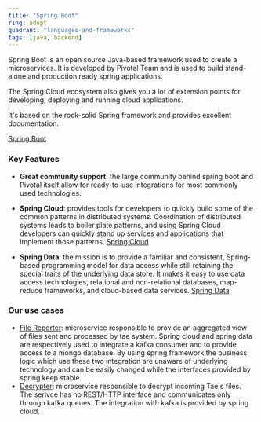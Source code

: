 ```yaml
---
title: "Spring Boot"
ring: adopt
quadrant: "languages-and-frameworks"
tags: [java, backend]
---
```


Spring Boot is an open source Java-based framework used to create a microservices. It is developed by Pivotal Team and is used to build stand-alone and production ready spring applications.

The Spring Cloud ecosystem also gives you a lot of extension points for developing, deploying and running cloud applications.

It's based on the rock-solid Spring framework and provides excellent documentation.

[Spring Boot](https://spring.io/projects/spring-boot)

### Key Features

- **Great community support**: the large community behind spring boot and Pivotal itself allow for ready-to-use integrations for most commonly used technologies.

- **Spring Cloud**: provides tools for developers to quickly build some of the common patterns in distributed systems. Coordination of distributed systems leads to boiler plate patterns, and using Spring Cloud developers can quickly stand up services and applications that implement those patterns.
[Spring Cloud](https://spring.io/projects/spring-cloud)

- **Spring Data**: the mission is to provide a familiar and consistent, Spring-based programming model for data access while still retaining the special traits of the underlying data store. It makes it easy to use data access technologies, relational and non-relational databases, map-reduce frameworks, and cloud-based data services. 
[Spring Data](https://spring.io/projects/spring-data)

### Our use cases
- [File Reporter](https://github.com/pagopa/rtd-ms-file-reporter): microservice responsible to provide an aggregated view of files sent and processed by tae system. Spring cloud and spring data are respectively used to integrate a kafka consumer and to provide access to a mongo database. By using spring framework the business logic which use these two integration are unaware of underlying technology and can be easily changed while the interfaces provided by spring keep stable.
- [Decrypter](https://github.com/pagopa/rtd-ms-decrypter): microservice responsible to decrypt incoming Tae's files. The serivce has no REST/HTTP interface and communicates only through kafka queues. The integration with kafka is provided by spring cloud.